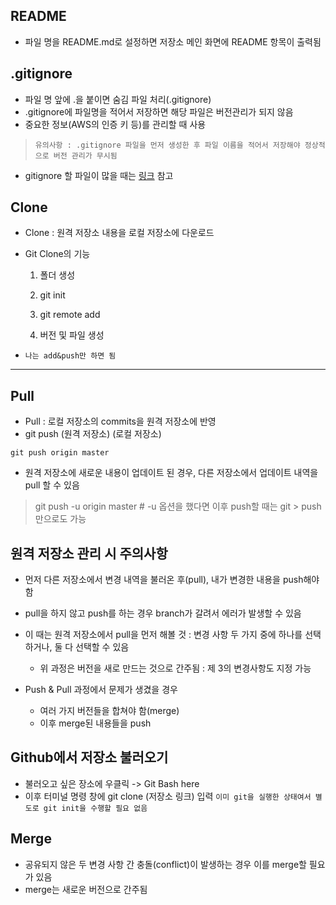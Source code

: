 ## README

- 파일 명을 README.md로 설정하면 저장소 메인 화면에 README 항목이 출력됨

## .gitignore

- 파일 명 앞에 .을 붙이면 숨김 파일 처리(.gitignore)
- .gitignore에 파일명을 적어서 저장하면 해당 파일은 버전관리가 되지 않음
- 중요한 정보(AWS의 인증 키 등)를 관리할 때 사용

> `유의사항 : .gitignore 파일을 먼저 생성한 후 파일 이름을 적어서 저장해야 정상적으로 버전 관리가 무시됨`
- gitignore 할 파일이 많을 때는 [링크](https://www.toptal.com/developers/gitignore/) 참고

## Clone

- Clone : 원격 저장소 내용을 로컬 저장소에 다운로드
- Git Clone의 기능

  1. 폴더 생성

  2. git init

  3. git remote add

  4. 버전 및 파일 생성

- `나는 add&push만 하면 됨`

---
## Pull

- Pull : 로컬 저장소의 commits을 원격 저장소에 반영
- git push (원격 저장소) (로컬 저장소)

` git push origin master `

- 원격 저장소에 새로운 내용이 업데이트 된 경우, 다른 저장소에서 업데이트 내역을 pull 할 수 있음

> git push -u origin master  # -u 옵션을 했다면 이후 push할 때는 git > push만으로도 가능


## 원격 저장소 관리 시 주의사항

- 먼저 다른 저장소에서 변경 내역을 불러온 후(pull), 내가 변경한 내용을 push해야 함

- pull을 하지 않고 push를 하는 경우 branch가 갈려서 에러가 발생할 수 있음

- 이 때는 원격 저장소에서 pull을 먼저 해볼 것 : 변경 사항 두 가지 중에 하나를 선택하거나, 둘 다 선택할 수 있음

    - 위 과정은 버전을 새로 만드는 것으로 간주됨 : 제 3의 변경사항도 지정 가능

- Push & Pull 과정에서 문제가 생겼을 경우

  - 여러 가지 버전들을 합쳐야 함(merge)
  - 이후 merge된 내용들을 push  

## Github에서 저장소 불러오기

- 불러오고 싶은 장소에 우클릭 -> Git Bash here
- 이후 터미널 명령 창에 git clone (저장소 링크) 입력
`이미 git을 실행한 상태여서 별도로 git init을 수행할 필요 없음`

## Merge

- 공유되지 않은 두 변경 사항 간 충돌(conflict)이 발생하는 경우 이를 merge할 필요가 있음
- merge는 새로운 버전으로 간주됨
